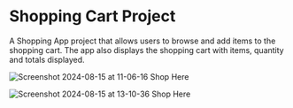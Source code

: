 # Shopping Cart Project

A Shopping App project that allows users to browse and add items to the shopping cart. The app also displays the shopping cart with items, quantity and totals displayed.

![Screenshot 2024-08-15 at 11-06-16 Shop Here](https://github.com/user-attachments/assets/64ed9805-5074-4e66-9fdf-33f71cbc9ad0)

![Screenshot 2024-08-15 at 13-10-36 Shop Here](https://github.com/user-attachments/assets/79f340b2-b844-499c-8374-2a89c5c447f4)
